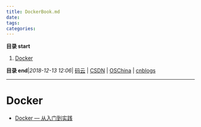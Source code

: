 ```yaml
---
title: DockerBook.md
date: 
tags: 
categories: 
---
```


**目录 start**
 
1. [Docker](#docker)

**目录 end**|_2018-12-13 12:06_| [码云](https://gitee.com/gin9) | [CSDN](http://blog.csdn.net/kcp606) | [OSChina](https://my.oschina.net/kcp1104) | [cnblogs](http://www.cnblogs.com/kuangcp)
****************************************
# Docker 

- [Docker — 从入门到实践](https://www.gitbook.com/book/yeasy/docker_practice/details)
